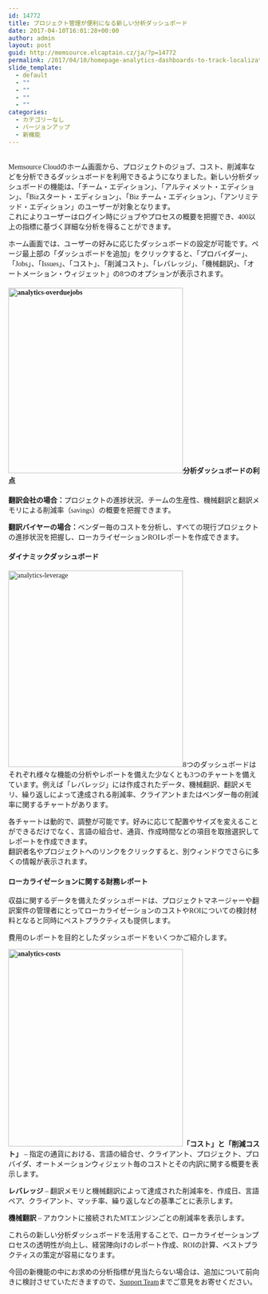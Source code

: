 ```yaml
---
id: 14772
title: プロジェクト管理が便利になる新しい分析ダッシュボード
date: 2017-04-10T16:01:28+00:00
author: admin
layout: post
guid: http://memsource.elcaptain.cz/ja/?p=14772
permalink: /2017/04/10/homepage-analytics-dashboards-to-track-localization-jp/
slide_template:
  - default
  - ""
  - ""
  - ""
  - ""
categories:
  - カテゴリーなし
  - バージョンアップ
  - 新機能
---
```

<div style="font-family: 'メイリオ', Meiryo, 'ヒラギノ角ゴ Pro W3';">
  <span style="font-weight: 400;"><br /> Memsource Cloudのホーム画面から、プロジェクトのジョブ、コスト、削減率などを分析できるダッシュボードを利用できるようになりました。</span><span style="font-weight: 400;">新しい分析ダッシュボードの機能は、「チーム・エディション」、「アルティメット・エディション」、「Bizスタート・エディション」、「Biz チーム・エディション」、「アンリミテッド・エディション」のユーザーが対象となります。<br /> これによりユーザーはログイン時にジョブやプロセスの概要を把握でき、400以上の指標に基づく詳細な分析を得ることができます。</span><!--more--></p> 
  
  <p>
    <span style="font-weight: 400;">ホーム画面では、ユーザーの好みに応じたダッシュボードの設定が可能です。ページ最上部の「ダッシュボードを追加」をクリックすると、「プロバイダー」、「Jobs」、「Issues」、「コスト」、「削減コスト」、「レバレッジ」、「機械翻訳」、「オートメーション・ウィジェット」の8つのオプションが表示されます。</span>
  </p>
  
  <h4>
    <a href="http://www.memsource.com/wp-content/uploads/2017/02/Analytics-OverdueJobs.png"><img class="alignright wp-image-13417" src="http://www.memsource.com/wp-content/uploads/2017/02/Analytics-OverdueJobs-965x1024.png" alt="analytics-overduejobs" width="350" height="371" data-id="13417" /></a>分析ダッシュボードの利点
  </h4>
  
  <p>
    <b>翻訳会社の場合：</b><span style="font-weight: 400;">プロジェクトの進捗状況、チームの生産性、機械翻訳と翻訳メモリによる削減率（savings）の概要を把握できます。</span>
  </p>
  
  <p>
    <b>翻訳バイヤーの場合：</b><span style="font-weight: 400;">ベンダー毎のコストを分析し、すべての現行プロジェクトの進捗状況を把握し、ローカライゼーションROIレポートを作成できます。</span>
  </p>
  
  <h4>
    ダイナミックダッシュボード
  </h4>
  
  <p>
    <span style="font-weight: 400;"><a href="http://www.memsource.com/wp-content/uploads/2017/02/Analytics-Leverage.png"><img class="alignright wp-image-13416" src="http://www.memsource.com/wp-content/uploads/2017/02/Analytics-Leverage.png" alt="analytics-leverage" width="350" height="393" data-id="13416" /></a>8つのダッシュボードはそれぞれ様々な機能の分析やレポートを備えた少なくとも3つのチャートを備えています。例えば「レバレッジ」には作成されたデータ、機械翻訳、翻訳メモリ、繰り返しによって達成される削減率、クライアントまたはベンダー毎の削減率に関するチャートがあります。</span>
  </p>
  
  <p>
    <span style="font-weight: 400;">各チャートは動的で、調整が可能です。好みに応じて配置やサイズを変えることができるだけでなく、言語の組合せ、通貨、作成時間などの項目を取捨選択してレポートを作成できます。<br /> 翻訳者名やプロジェクトへのリンクをクリックすると、別ウィンドウでさらに多くの情報が表示されます。<br /> </span>
  </p>
  
  <h4>
    ローカライゼーションに関する財務レポート
  </h4>
  
  <p>
    <span style="font-weight: 400;">収益に関するデータを備えたダッシュボードは、プロジェクトマネージャーや翻訳案件の管理者にとってローカライゼーションのコストやROIについての検討材料となると同時にベストプラクティスも提供します。</span>
  </p>
  
  <p>
    <span style="font-weight: 400;">費用のレポートを目的としたダッシュボードをいくつかご紹介します。</span>
  </p>
  
  <p>
    <span style="font-weight: 400;"><strong><a href="http://www.memsource.com/wp-content/uploads/2017/02/Analytics-Costs.png"><img class="alignright wp-image-13413" src="http://www.memsource.com/wp-content/uploads/2017/02/Analytics-Costs.png" alt="analytics-costs" width="350" height="395" data-id="13413" /></a>「コスト」と「削減コスト」</strong> &#8211; 指定の通貨における、言語の組合せ、クライアント、プロジェクト、プロバイダ、オートメーションウィジェット毎のコストとその内訳に関する概要を表示します。</span>
  </p>
  
  <p>
    <span style="font-weight: 400;"><strong>レバレッジ</strong> &#8211; 翻訳メモリと機械翻訳によって達成された削減率を、作成日、言語ペア、クライアント、マッチ率、繰り返しなどの基準ごとに表示します。</span>
  </p>
  
  <p>
    <span style="font-weight: 400;"><strong>機械翻訳</strong> &#8211; アカウントに接続されたMTエンジンごとの削減率を表示します。</span>
  </p>
  
  <p>
    <span style="font-weight: 400;">これらの新しい分析ダッシュボードを活用することで、ローカライゼーションプロセスの透明性が向上し、経営陣向けのレポート作成、ROIの計算、ベストプラクティスの策定が容易になります。</span>
  </p>
  
  <p>
    <span style="font-weight: 400;">今回の新機能の中にお求めの分析指標が見当たらない場合は、追加について前向きに検討させていただきますので、</span><a href="mailto:support@memsource.com"><span style="font-weight: 400;">Support Team</span></a><span style="font-weight: 400;">までご意見をお寄せください。</span>
  </p>
</div>